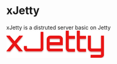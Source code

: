 # xJetty
xJetty is a distruted server basic on Jetty
![image](https://github.com/lujiango/xJetty/blob/master/logo/xJetty_medium.png)